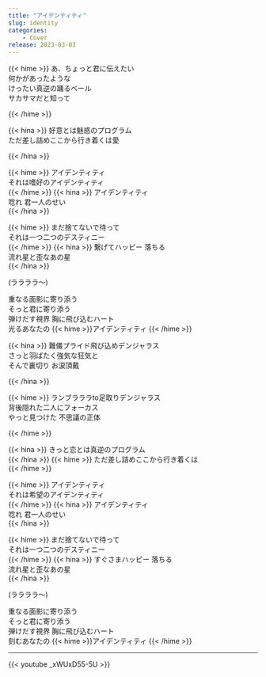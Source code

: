 ```yaml
---
title: "アイデンティティ"
slug: identity
categories:
    - Cover
release: 2023-03-03
---
```


{{< hime >}}
あ、ちょっと君に伝えたい  
何かがあったような  
けったい真逆の踊るベール  
サカサマだと知って  

{{< /hime >}}

{{< hina >}}
好意とは魅惑のプログラム  
ただ差し詰めここから行き着くは愛  

{{< /hina >}}

{{< hime >}}
アイデンティティ  
それは嗜好のアイデンティティ  
{{< /hime >}}
{{< hina >}}
アイデンティティ  
唸れ 君一人のせい  
{{< /hina >}}

{{< hime >}}
まだ捨てないで待って  
それは一つ二つのデスティニー  
{{< /hime >}}
{{< hina >}}
繋げてハッピー 落ちる  
流れ星と歪なあの星  
{{< /hina >}}

(ララララ～)  

重なる面影に寄り添う  
そっと君に寄り添う  
弾けだす視界 胸に飛び込むハート  
光るあなたの {{< hime >}}アイデンティティ  {{< /hime >}}

{{< hina >}}
難儀プライド飛び込めデンジャラス  
さっと羽ばたく強気な狂気と  
そんで裏切り お涙頂戴  

{{< /hina >}}

{{< hime >}}
ランブラララto足取りデンジャラス  
背後隠れた二人にフォーカス  
やっと見つけた 不思議の正体  

{{< /hime >}}

{{< hina >}}
きっと恋とは真逆のプログラム  
{{< /hina >}}
{{< hime >}}
ただ差し詰めここから行き着くは  
{{< /hime >}}

{{< hime >}}
アイデンティティ  
それは希望のアイデンティティ  
{{< /hime >}}
{{< hina >}}
アイデンティティ  
唸れ 君一人のせい  
{{< /hina >}}

{{< hime >}}
まだ捨てないで待って  
それは一つ二つのデスティニー  
{{< /hime >}}
{{< hina >}}
すぐさまハッピー 落ちる  
流れ星と歪なあの星  
{{< /hina >}}

(ララララ～)  

重なる面影に寄り添う  
そっと君に寄り添う  
弾けだす視界 胸に飛び込むハート  
刻むあなたの {{< hime >}}アイデンティティ  {{< /hime >}}

---

{{< youtube _xWUxD55-5U >}}